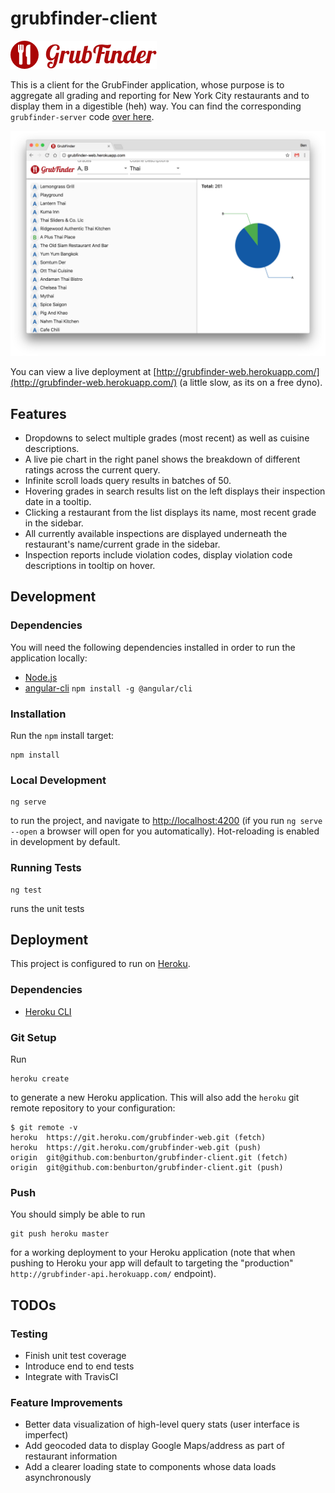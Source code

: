 # grubfinder-client
[![Logo](src/assets/logo.png)](src/assets/logo.png)

This is a client for the GrubFinder application, whose purpose is to aggregate all grading and reporting for New York 
City restaurants and to display them in a digestible (heh) way. You can find the corresponding `grubfinder-server` code
[over here](https://github.com/benburton/grubfinder-server).

[![Screenshot](screenshot.png)](screenshot.png)

You can view a live deployment at [http://grubfinder-web.herokuapp.com/](http://grubfinder-web.herokuapp.com/) (a little slow, as its on a free dyno).

## Features
- Dropdowns to select multiple grades (most recent) as well as cuisine descriptions.
- A live pie chart in the right panel shows the breakdown of different ratings across the current query.
- Infinite scroll loads query results in batches of 50.
- Hovering grades in search results list on the left displays their inspection date in a tooltip.
- Clicking a restaurant from the list displays its name, most recent grade in the sidebar.
- All currently available inspections are displayed underneath the restaurant's name/current grade in the sidebar.
- Inspection reports include violation codes, display violation code descriptions in tooltip on hover.

## Development

### Dependencies

You will need the following dependencies installed in order to run the application locally:

- [Node.js](https://nodejs.org/)
- [angular-cli](https://github.com/angular/angular-cli) ```npm install -g @angular/cli```

### Installation

Run the `npm` install target:

```
npm install
```

### Local Development

```
ng serve
```

to run the project, and navigate to [http://localhost:4200](http://localhost:4200) (if you run `ng serve --open` a browser will open for you automatically). Hot-reloading is enabled in development by default.

### Running Tests

```
ng test
```

runs the unit tests

## Deployment

This project is configured to run on [Heroku](https://www.heroku.com/).

### Dependencies

- [Heroku CLI](https://devcenter.heroku.com/articles/heroku-cli)

### Git Setup

Run 

```
heroku create
```

to generate a new Heroku application. This will also add the `heroku` git remote repository to your configuration:

```
$ git remote -v
heroku	https://git.heroku.com/grubfinder-web.git (fetch)
heroku	https://git.heroku.com/grubfinder-web.git (push)
origin	git@github.com:benburton/grubfinder-client.git (fetch)
origin	git@github.com:benburton/grubfinder-client.git (push)
```

### Push

You should simply be able to run

```
git push heroku master
```

for a working deployment to your Heroku application (note that when pushing to Heroku your app will default to targeting the "production" `http://grubfinder-api.herokuapp.com/` endpoint).

## TODOs

### Testing
- Finish unit test coverage
- Introduce end to end tests
- Integrate with TravisCI

### Feature Improvements
- Better data visualization of high-level query stats (user interface is imperfect)
- Add geocoded data to display Google Maps/address as part of restaurant information
- Add a clearer loading state to components whose data loads asynchronously

